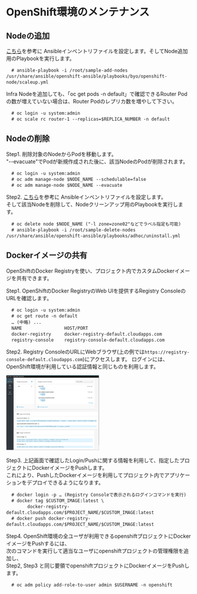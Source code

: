 # OpenShift環境のメンテナンス

## Nodeの追加
[こちら](https://github.com/h-kojima/openshift/blob/master/ocp3u3/ansible/sample-ansible-add-nodes)を参考に
Ansibleインベントリファイルを設定します。そしてNode追加用のPlaybookを実行します。

```
  # ansible-playbook -i /root/sample-add-nodes /usr/share/ansible/openshift-ansible/playbooks/byo/openshift-node/scaleup.yml
```

Infra Nodeを追加しても、「oc get pods -n default」で確認できるRouter Podの数が増えていない場合は、Router Podのレプリカ数を増やして下さい。

```
  # oc login -u system:admin
  # oc scale rc router-1 --replicas=$REPLICA_NUMBER -n default
```


## Nodeの削除

Step1. 削除対象のNodeからPodを移動します。  
"--evacuate"でPodが新規作成された後に、該当NodeのPodが削除されます。
```
  # oc login -u system:admin
  # oc adm manage-node $NODE_NAME --schedulable=false
  # oc adm manage-node $NODE_NAME --evacuate 
```

Step2. [こちら](https://github.com/h-kojima/openshift/blob/master/ocp3u3/ansible/sample-ansible-delete-nodes)を参考に
Ansibleインベントリファイルを設定します。  
そして該当Nodeを削除して、Nodeクリーンアップ用のPlaybookを実行します。

```
  # oc delete node $NODE_NAME ("-l zone=zone02"などでラベル指定も可能)
  # ansible-playbook -i /root/sample-delete-nodes /usr/share/ansible/openshift-ansible/playbooks/adhoc/uninstall.yml
```

## Dockerイメージの共有
OpenShiftのDocker Registryを使い、プロジェクト内でカスタムDockerイメージを共有できます。  

Step1. OpenShiftのDocker RegistryのWeb UIを提供するRegistry ConsoleのURLを確認します。

```
  # oc login -u system:admin
  # oc get route -n default
  … (中略) ...
  NAME                HOST/PORT
  docker-registry     docker-registry-default.cloudapps.com 
  registry-console    registry-console-default.cloudapps.com 
```

Step2. Registry ConsoleのURLにWebブラウザ(上の例では`https://registry-console-default.cloudapps.com`)にアクセスします。
ログインには、OpenShift環境が利用している認証情報と同じものを利用します。

<img src="https://github.com/h-kojima/openshift/blob/master/ocp3u3/images/registry-console.png" width="50%" height="50%">

Step3. 上記画面で確認したLogin/Pushに関する情報を利用して、指定したプロジェクトにDockerイメージをPushします。  
これにより、PushしたDockerイメージを利用してプロジェクト内でアプリケーションをデプロイできるようになります。

```
  # docker login -p … (Registry Consoleで表示されるログインコマンドを実行)
  # docker tag $CUSTOM_IMAGE:latest \
        docker-registry-default.cloudapps.com/$PROJECT_NAME/$CUSTOM_IMAGE:latest
  # docker push docker-registry-default.cloudapps.com/$PROJECT_NAME/$CUSTOM_IMAGE:latest
```

Step4. OpenShift環境の全ユーザが利用できるopenshiftプロジェクトにDockerイメージをPushするには、  
次のコマンドを実行して適当なユーザにopenshiftプロジェクトの管理権限を追加し、  
Step2, Step3 と同じ要領でopenshiftプロジェクトにDockerイメージをPushします。
```
  # oc adm policy add-role-to-user admin $USERNAME -n openshift
```
